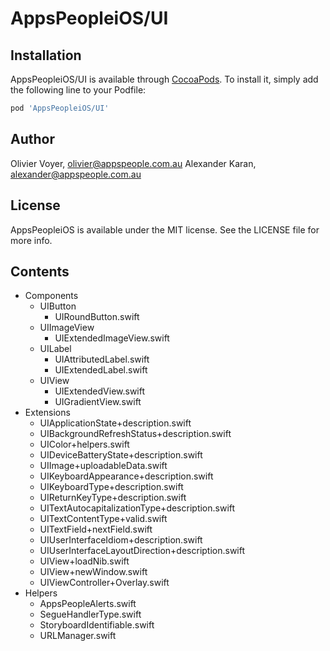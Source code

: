 # AppsPeopleiOS/UI #

## Installation ##

AppsPeopleiOS/UI is available through [CocoaPods](https://cocoapods.org). To install
it, simply add the following line to your Podfile:

```ruby
pod 'AppsPeopleiOS/UI'
```

## Author ##

Olivier Voyer, olivier@appspeople.com.au
Alexander Karan, alexander@appspeople.com.au

## License ##

AppsPeopleiOS is available under the MIT license. See the LICENSE file for more info.

## Contents ##

* Components
    * UIButton
        * UIRoundButton.swift
    * UIImageView
        * UIExtendedImageView.swift
    * UILabel
        * UIAttributedLabel.swift
        * UIExtendedLabel.swift
    * UIView
        * UIExtendedView.swift
        * UIGradientView.swift
* Extensions
    * UIApplicationState+description.swift
    * UIBackgroundRefreshStatus+description.swift
    * UIColor+helpers.swift
    * UIDeviceBatteryState+description.swift
    * UIImage+uploadableData.swift
    * UIKeyboardAppearance+description.swift
    * UIKeyboardType+description.swift
    * UIReturnKeyType+description.swift
    * UITextAutocapitalizationType+description.swift
    * UITextContentType+valid.swift
    * UITextField+nextField.swift
    * UIUserInterfaceIdiom+description.swift
    * UIUserInterfaceLayoutDirection+description.swift
    * UIView+loadNib.swift
    * UIView+newWindow.swift
    * UIViewController+Overlay.swift
* Helpers
    * AppsPeopleAlerts.swift
    * SegueHandlerType.swift
    * StoryboardIdentifiable.swift
    * URLManager.swift
